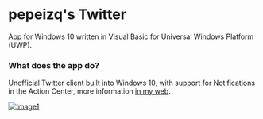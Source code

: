 # pepeizq's Twitter

App for Windows 10 written in Visual Basic for Universal Windows Platform (UWP).

### What does the app do?

Unofficial Twitter client built into Windows 10, with support for Notifications in the Action Center, more information [in my web](https://pepeizqapps.com/app/pepeizqs-twitter/).

[![Image1](https://i.imgur.com/xSvErDJ.png)](https://pepeizqapps.com/app/pepeizqs-twitter/)
